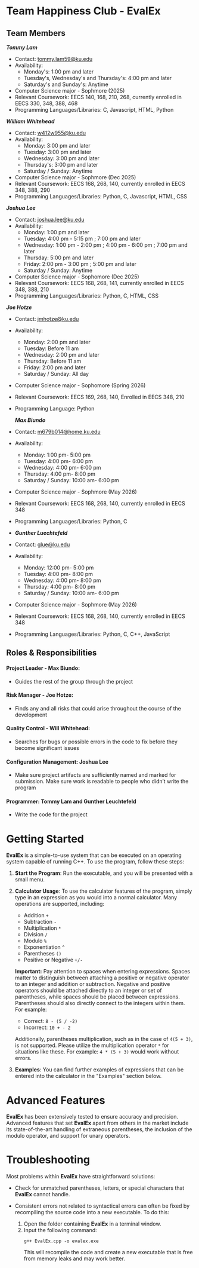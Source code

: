 # Team Happiness Club - EvalEx

## Team Members
***Tommy Lam***
- Contact: tommy.lam59@ku.edu
- Availability:
  - Monday's: 1:00 pm and later
  - Tuesday's, Wednesday's and Thursday's: 4:00 pm and later
  - Saturday's and Sunday's: Anytime
- Computer Science major - Sophmore (2025)
- Relevant Coursework: EECS 140, 168, 210, 268, currently enrolled in EECS 330, 348, 388, 468
- Programming Languages/Libraries: C, Javascript, HTML, Python

***William Whitehead***
- Contact: w412w955@ku.edu
- Availability:
  - Monday: 3:00 pm and later
  - Tuesday: 3:00 pm and later
  - Wednesday: 3:00 pm and later
  - Thursday's: 3:00 pm and later
  - Saturday / Sunday: Anytime
- Computer Science major - Sophmore (Dec 2025)
- Relevant Coursework: EECS 168, 268, 140, currently enrolled in EECS 348, 388, 290
- Programming Languages/Libraries: Python, C, Javascript, HTML, CSS

***Joshua Lee***
- Contact: joshua.lee@ku.edu
- Availability:
  - Monday: 1:00 pm and later
  - Tuesday: 4:00 pm - 5:15 pm ; 7:00 pm and later
  - Wednesday: 1:00 pm - 2:00 pm ; 4:00 pm - 6:00 pm ; 7:00 pm and later
  - Thursday: 5:00 pm and later
  - Friday: 2:00 pm - 3:00 pm ; 5:00 pm and later
  - Saturday / Sunday: Anytime
- Computer Science major - Sophomore (Dec 2025)
- Relevant Coursework: EECS 168, 268, 141, currently enrolled in EECS 348, 388, 210
- Programming Languages/Libraries: Python, C, HTML, CSS

***Joe Hotze***
- Contact: jmhotze@ku.edu
- Availability:
  - Monday: 2:00 pm and later
  - Tuesday: Before 11 am
  - Wednesday: 2:00 pm and later
  - Thursday: Before 11 am
  - Friday: 2:00 pm and later
  - Saturday / Sunday: All day
- Computer Science major - Sophomore (Spring 2026)
- Relevant Coursework: EECS 169, 268, 140, Enrolled in EECS 348, 210
- Programming Language: Python

  ***Max Biundo***
- Contact: m679b014@home.ku.edu
- Availability:
  - Monday: 1:00 pm- 5:00 pm
  - Tuesday: 4:00 pm- 6:00 pm
  - Wednesday: 4:00 pm- 6:00 pm
  - Thursday: 4:00 pm- 8:00 pm
  - Saturday / Sunday: 10:00 am- 6:00 pm
- Computer Science major - Sophmore (May 2026)
- Relevant Coursework: EECS 168, 268, 140, currently enrolled in EECS 348
- Programming Languages/Libraries: Python, C

-   ***Gunther Luechtefeld***
- Contact: glue@ku.edu
- Availability:
  - Monday: 12:00 pm- 5:00 pm
  - Tuesday: 4:00 pm- 8:00 pm
  - Wednesday: 4:00 pm- 8:00 pm
  - Thursday: 4:00 pm- 8:00 pm
  - Saturday / Sunday: 10:00 am- 6:00 pm
- Computer Science major - Sophmore (May 2026)
- Relevant Coursework: EECS 168, 268, 140, currently enrolled in EECS 348
- Programming Languages/Libraries: Python, C, C++, JavaScript

## Roles & Responsibilities
#### Project Leader - Max Biundo:
- Guides the rest of the group through the project
#### Risk Manager - Joe Hotze:
- Finds any and all risks that could arise throughout the course of the development
#### Quality Control - Will Whitehead:
- Searches for bugs or possible errors in the code to fix before they become significant issues
#### Configuration Management: Joshua Lee
- Make sure project artifacts are sufficiently named and marked for submission. Make sure work is readable to people who didn’t write the program
#### Programmer: Tommy Lam and Gunther Leuchtefeld
- Write the code for the project

# Getting Started

**EvalEx** is a simple-to-use system that can be executed on an operating system capable of running C++. To use the program, follow these steps:

1. **Start the Program**: Run the executable, and you will be presented with a small menu.

2. **Calculator Usage**: To use the calculator features of the program, simply type in an expression as you would into a normal calculator. Many operations are supported, including:

   - Addition `+`
   - Subtraction `-`
   - Multiplication `*`
   - Division `/`
   - Modulo `%`
   - Exponentiation `^`
   - Parentheses `()`
   - Positive or Negative `+/-`

   **Important:** Pay attention to spaces when entering expressions. Spaces matter to distinguish between attaching a positive or negative operator to an integer and addition or subtraction. Negative and positive operators should be attached directly to an integer or set of parentheses, while spaces should be placed between expressions. Parentheses should also directly connect to the integers within them. For example:

   - Correct: `8 - (5 / -2)`
   - Incorrect: `10 + - 2`

   Additionally, parentheses multiplication, such as in the case of `4(5 + 3)`, is not supported. Please utilize the multiplication operator `*` for situations like these. For example: `4 * (5 + 3)` would work without errors.

3. **Examples**: You can find further examples of expressions that can be entered into the calculator in the "Examples" section below.

# Advanced Features

**EvalEx** has been extensively tested to ensure accuracy and precision. Advanced features that set **EvalEx** apart from others in the market include its state-of-the-art handling of extraneous parentheses, the inclusion of the modulo operator, and support for unary operators.

# Troubleshooting

Most problems within **EvalEx** have straightforward solutions:

- Check for unmatched parentheses, letters, or special characters that **EvalEx** cannot handle.
- Consistent errors not related to syntactical errors can often be fixed by recompiling the source code into a new executable. To do this:

  1. Open the folder containing **EvalEx** in a terminal window.
  2. Input the following command:
     ```
     g++ EvalEx.cpp -o evalex.exe
     ```
     This will recompile the code and create a new executable that is free from memory leaks and may work better.



